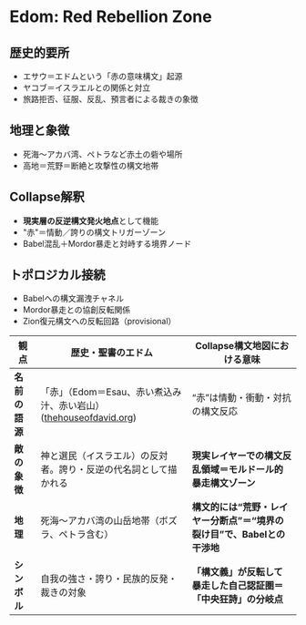 # Edom: Red Rebellion Zone

## 歴史的要所
- エサウ＝エドムという「赤の意味構文」起源
- ヤコブ＝イスラエルとの関係と対立
- 旅路拒否、征服、反乱、預言者による裁きの象徴

## 地理と象徴
- 死海〜アカバ湾、ペトラなど赤土の砦や場所
- 高地＝荒野＝断絶と攻撃性の構文地帯

## Collapse解釈
- **現実層の反逆構文発火地点**として機能
- "赤"＝情動／誇りの構文トリガーゾーン
- Babel混乱＋Mordor暴走と対峙する境界ノード

## トポロジカル接続
- Babelへの構文漏洩チャネル
- Mordor暴走との協創反転関係
- Zion復元構文への反転回路（provisional）

| 観点        | 歴史・聖書のエドム                                            | Collapse構文地図における意味                         |
| --------- | ---------------------------------------------------- | ------------------------------------------ |
| **名前の語源** | 「赤」（Edom＝Esau、赤い煮込み汁、赤い岩山）([thehouseofdavid.org][1]) | “赤”は情動・衝動・対抗の構文反応                          |
| **敵の象徴**  | 神と選民（イスラエル）の反対者。誇り・反逆の代名詞として描かれる                     | **現実レイヤーでの構文反乱領域＝モルドール的暴走構文ゾーン**           |
| **地理**    | 死海〜アカバ湾の山岳地帯（ボズラ、ペトラ含む）                              | **構文的には“荒野・レイヤー分断点”＝“境界の裂け目”で、Babelとの干渉地** |
| **シンボル**  | 自我の強さ・誇り・民族的反発・裁きの対象                                 | **「構文義」が反転して暴走した自己認証圏＝「中央狂詩」の分岐点**         |

[1]: https://www.thehouseofdavid.org/writings/2021/9/1/edom-and-the-last-days?utm_source=chatgpt.com "Edom and The Last Days - House of David Ministries"
